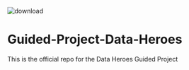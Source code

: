 
![download](https://github.com/Datafyde/Guided-Project-Data-Heroes/assets/135570337/aff0b01a-e03e-482f-a9f6-2ff267ad2d2e)

# Guided-Project-Data-Heroes
This is the official repo for the Data Heroes Guided Project
